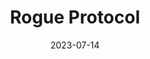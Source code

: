 ---
title: "Rogue Protocol"
authors: "Martha Wells"
date: 2023-07-14
star_rating: 4
books/tags:
    - "fiction"
    - "science-fiction"
---